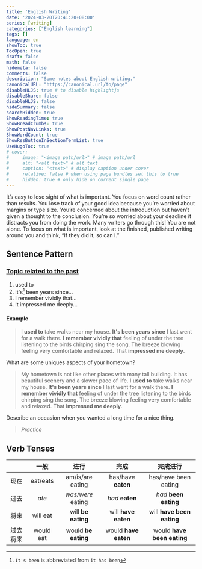 ```yaml
---
title: 'English Writing'
date: '2024-03-20T20:41:20+08:00'
series: [writing]
categories: ["English learning"]
tags: []
language: en
showToc: true
TocOpen: true
draft: false
math: false
hidemeta: false
comments: false
description: "Some notes about English writing."
canonicalURL: "https://canonical.url/to/page"
disableHLJS: true # to disable highlightjs
disableShare: false
disableHLJS: false
hideSummary: false
searchHidden: true
ShowReadingTime: true
ShowBreadCrumbs: true
ShowPostNavLinks: true
ShowWordCount: true
ShowRssButtonInSectionTermList: true
UseHugoToc: true
# cover:
#     image: "<image path/url>" # image path/url
#     alt: "<alt text>" # alt text
#     caption: "<text>" # display caption under cover
#     relative: false # when using page bundles set this to true
#     hidden: true # only hide on current single page
---
```


It’s easy to lose sight of what is important. You focus on word count
rather than results. You lose track of your good idea because you’re
worried about margins or type size. You’re concerned about the
introduction but haven’t given a thought to the conclusion. You’re so
worried about your deadline it distracts you from doing the work. Many
writers go through this! You are not alone. To focus on what is important,
look at the finished, published writing around you and think, “If they did
it, so can I.”

## Sentence Pattern

### [Topic related to the past](https://www.bilibili.com/video/BV1N1421Q76V/)

1. used to
2. It's[^1] been years since…
3. I remember vividly that…
4. It impressed me deeply…

[^1]: `It's been` is abbreviated from `it has been`

#### Example

> I **used to** take walks near my house.
> **It's been years since** I last went for a walk there.
> **I remember vividly that** feeling of under the tree listening to the birds chirping sing the song. The breeze blowing feeling very comfortable and relaxed.
> That **impressed me deeply**.

What are some uniques aspects of your hometown?
> My hometown is not like other places with many tall building.
> It has beautiful scenery and a slower pace of life.
> I **used to** take walks near my house.
> **It's been years since** I last went for a walk there.
> **I remember vividly that** feeling of under the tree listening to the birds chirping sing the song. The breeze blowing feeling very comfortable and relaxed.
> That **impressed me deeply**.

Describe an occasion when you wanted a long time for a nice thing.
> *Practice*

## Verb Tenses

|          |     一般      |          进行           |           完成           |            完成进行            |
| :------: | :-----------: | :---------------------: | :----------------------: | :----------------------------: |
|   现在   |   eat/eats    |    am/is/are eating     |    has/have **eaten**    |      has/have been eating      |
|   过去   |     *ate*     |    *was/were* eating    |     *had* **eaten**      |     *had* **been eating**      |
|   将来   | will eat  | will **be eating**  | will **have eaten**  | will **have been eating**  |
| 过去将来 | would eat | would **be eating** | would **have eaten** | would **have been eating** |

